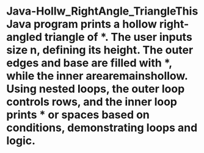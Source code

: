# Java-Hollw_RightAngle_TriangleThis Java program prints a hollow right-angled triangle of *. The user inputs size n, defining its height. The outer edges and base are filled with *, while the inner arearemainshollow. Using nested loops, the outer loop controls rows, and the inner loop prints * or spaces based on conditions, demonstrating loops and logic.
